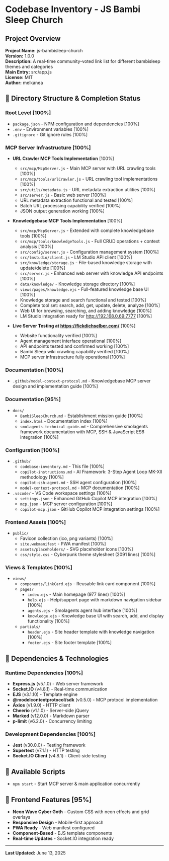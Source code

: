 # Codebase Inventory - JS Bambi Sleep Church

## Project Overview

**Project Name:** js-bambisleep-church  
**Version:** 1.0.0  
**Description:** A real-time community-voted link list for different bambisleep themes and categories  
**Main Entry:** src/app.js  
**License:** MIT  
**Author:** melkanea  

## 📁 Directory Structure & Completion Status

### Root Level [100%]

- `package.json` - NPM configuration and dependencies [100%]
- `.env` - Environment variables [100%]
- `.gitignore` - Git ignore rules [100%]

### MCP Server Infrastructure [100%]

- **URL Crawler MCP Tools Implementation** [100%]
  - `src/mcp/McpServer.js` - Main MCP server with URL crawling tools [100%]
  - `src/mcp/tools/urlCrawler.js` - URL crawling tool implementations [100%]
  - `src/utils/metadata.js` - URL metadata extraction utilities [100%]
  - `src/server.js` - Basic web server [100%]
  - URL metadata extraction functional and tested [100%]
  - Batch URL processing capability verified [100%]
  - JSON output generation working [100%]

- **Knowledgebase MCP Tools Implementation** [100%]
  - `src/mcp/McpServer.js` - Extended with complete knowledgebase tools [100%]
  - `src/mcp/tools/knowledgeTools.js` - Full CRUD operations + context analysis [100%]
  - `src/config/server.js` - Configuration management system [100%]
  - `src/lmstudio/client.js` - LM Studio API client [100%]
  - `src/knowledge/storage.js` - File-based knowledge storage with update/delete [100%]
  - `src/server.js` - Enhanced web server with knowledge API endpoints [100%]
  - `data/knowledge/` - Knowledge storage directory [100%]
  - `views/pages/knowledge.ejs` - Full-featured knowledge base UI [100%]
  - Knowledge storage and search functional and tested [100%]
  - Complete tool set: search, add, get, update, delete, analyze [100%]
  - Web UI for browsing, searching, and adding knowledge [100%]
  - LM Studio integration ready for http://192.168.0.69:7777 [100%]

- **Live Server Testing at <https://fickdichselber.com/>** [100%]
  - Website functionality verified [100%]
  - Agent management interface operational [100%]
  - API endpoints tested and confirmed working [100%]
  - Bambi Sleep wiki crawling capability verified [100%]
  - MCP server infrastructure fully operational [100%]

### Documentation [100%]

- `.github/model-context-protocol.md` - Knowledgebase MCP server design and implementation guide [100%]

### Documentation [95%]

- `docs/`
  - `BambiSleepChurch.md` - Establishment mission guide [100%]
  - `index.html` - Documentation index [100%]
  - `smolagents-technical-guide.md` - Comprehensive smolagents framework documentation with MCP, SSH & JavaScript ES6 integration [100%]

### Configuration [100%]

- `.github/`
  - `codebase-inventory.md` - This file [100%]
  - `copilot-instructions.md` - AI Framework: 3-Step Agent Loop MK-XII methodology [100%]
  - `copilot-ssh-agent.md` - SSH agent configuration [100%]
  - `model-context-protocol.md` - MCP documentation [100%]
- `.vscode/` - VS Code workspace settings [100%]
  - `settings.json` - Enhanced GitHub Copilot MCP integration [100%]
  - `mcp.json` - MCP server configuration [100%]
  - `copilot-mcp.json` - GitHub Copilot MCP integration settings [100%]

### Frontend Assets [100%]

- `public/`
  - Favicon collection (ico, png variants) [100%]
  - `site.webmanifest` - PWA manifest [100%]
  - `assets/placeholders/` - SVG placeholder icons [100%]
  - `css/style.css` - Cyberpunk theme stylesheet (2091 lines) [100%]

### Views & Templates [100%]

- `views/`
  - `components/linkCard.ejs` - Reusable link card component [100%]
  - `pages/`
    - `index.ejs` - Main homepage (977 lines) [100%]
    - `help.ejs` - Help/support page with markdown navigation sidebar [100%]
    - `agents.ejs` - Smolagents agent hub interface [100%]
    - `knowledge.ejs` - Knowledge base UI with search, add, and display functionality [100%]
  - `partials/`
    - `header.ejs` - Site header template with knowledge navigation [100%]
    - `footer.ejs` - Site footer template [100%]

## 🔧 Dependencies & Technologies

### Runtime Dependencies [100%]

- **Express.js** (v5.1.0) - Web server framework
- **Socket.IO** (v4.8.1) - Real-time communication
- **EJS** (v3.1.10) - Template engine
- **@modelcontextprotocol/sdk** (v0.5.0) - MCP protocol implementation
- **Axios** (v1.9.0) - HTTP client
- **Cheerio** (v1.1.0) - Server-side jQuery
- **Marked** (v12.0.0) - Markdown parser
- **p-limit** (v6.2.0) - Concurrency limiting

### Development Dependencies [100%]

- **Jest** (v30.0.0) - Testing framework
- **Supertest** (v7.1.1) - HTTP testing
- **Socket.IO Client** (v4.8.1) - Client-side testing

## 📝 Available Scripts

- `npm start` - Start MCP server & main application concurrently

## 🎨 Frontend Features [95%]

- **Neon Wave Cyber Goth** - Custom CSS with neon effects and grid overlays
- **Responsive Design** - Mobile-first approach
- **PWA Ready** - Web manifest configured
- **Component-Based** - EJS template components
- **Real-time Updates** - Socket.IO integration ready

---

**Last Updated:** June 13, 2025
